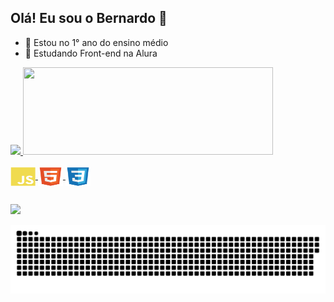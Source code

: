 ## Olá! Eu sou o Bernardo 🐉

- 🔭 Estou no 1° ano do ensino médio
- 🌱 Estudando Front-end na Alura

 <div>
  <a href="https://github.com/BernardoSteffens">
  <img width="400 height="140em" src="https://github-readme-stats.vercel.app/api?username=BernardoSteffens&show_icons=true&theme=tokyonight&include_all_commits=true&count_private=true"/>
  <img width="400" height="140em" src="https://github-readme-stats.vercel.app/api/top-langs/?username=BernardoSteffens&layout=compact&langs_count=7&theme=tokyonight"/>
</div>
  
<div style="display: inline_block"><br>
  <img align="center" alt="ber-Js" height="30" width="40" src="https://raw.githubusercontent.com/devicons/devicon/master/icons/javascript/javascript-plain.svg">
  <img align="center" alt="ber-HTML" height="30" width="40" src="https://raw.githubusercontent.com/devicons/devicon/master/icons/html5/html5-original.svg">
  <img align="center" alt="ber-CSS" height="30" width="40" src="https://raw.githubusercontent.com/devicons/devicon/master/icons/css3/css3-original.svg">
</div>
  
  ##
  
<div>
     <a href="https://www.instagram.com/bernardo_steffens/" target="_blank"><img src="https://img.shields.io/badge/-Instagram-%23E4405F?style=for-the-badge&logo=instagram&logoColor=white" target="_blank"></a>
<div>

![Snake animation](https://github.com/BernardoSteffens/Bernardosteffens/blob/output/github-contribution-grid-snake.svg)
